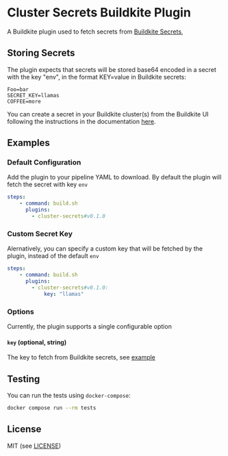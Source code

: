 # Cluster Secrets Buildkite Plugin

A Buildkite plugin used to fetch secrets from [Buildkite Secrets](https://buildkite.com/docs/pipelines/buildkite-secrets),

## Storing Secrets
The plugin expects that secrets will be stored base64 encoded in a secret with the key "env", in the format KEY=value in Buildkite secrets:

```shell
Foo=bar
SECRET_KEY=llamas
COFFEE=more
```

You can create a secret in your Buildkite cluster(s) from the Buildkite UI following the instructions in the documentation [here](https://buildkite.com/docs/pipelines/buildkite-secrets#create-a-secret-using-the-buildkite-interface).

## Examples

### Default Configuration
Add the plugin to your pipeline YAML to download. By default the plugin will fetch the secret with key `env`

```yaml
steps:
    - command: build.sh
      plugins:
        - cluster-secrets#v0.1.0
```

### Custom Secret Key
Alernatively, you can specify a custom key that will be fetched by the plugin, instead of the default `env`

```yaml
steps:
    - command: build.sh
      plugins:
        - cluster-secrets#v0.1.0:
            key: "llamas"
```

### Options
Currently, the plugin supports a single configurable option
#### `key` (optional, string)
The key to fetch from Buildkite secrets, see [example](#custom-secret-key)

## Testing
You can run the tests using `docker-compose`:
```bash
docker compose run --rm tests
```

## License

MIT (see [LICENSE](LICENSE))